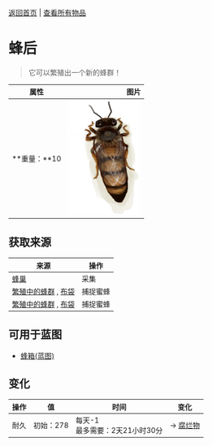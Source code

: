[返回首页](index.md)   |  [查看所有物品](object.md)
# 蜂后  
> 它可以繁殖出一个新的蜂群！  
  
  属性  |   图片   
 ----  |  ----:   
 **重量：**10  |  ![](Sprite/BeeQueen.png)   
  
## 获取来源  
来源  |  操作  
----  |  ----  
[蜂巢](Beehive.md)  |  采集  
[繁殖中的蜂群](BeeSkepSwarming.md) , [布袋](Sack.md)  |  捕捉蜜蜂  
[繁殖中的蜂群](BeeSkepSwarming.md) , [布袋](Sack.md)  |  捕捉蜜蜂  
## 可用于蓝图  
- [蜂箱(蓝图)](Bp_BeeSkep.md)  
  
  
## 变化  
操作  |  值  |  时间  |  变化  
----  |  ----  |  ----  |  ----  
耐久  |  初始：278  |  每天-1<br>最多需要：2天21小时30分  |  → [腐烂物](RottenRemains.md)  
